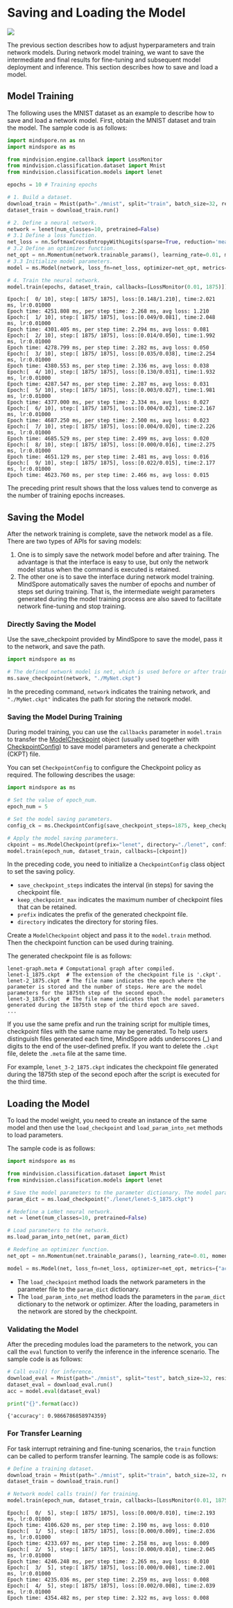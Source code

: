 # Saving and Loading the Model

<a href="https://gitee.com/mindspore/docs/blob/r1.8/tutorials/source_en/beginner/save_load.md" target="_blank"><img src="https://mindspore-website.obs.cn-north-4.myhuaweicloud.com/website-images/r1.8/resource/_static/logo_source_en.png"></a>

The previous section describes how to adjust hyperparameters and train network models. During network model training, we want to save the intermediate and final results for fine-tuning and subsequent model deployment and inference. This section describes how to save and load a model.

## Model Training

The following uses the MNIST dataset as an example to describe how to save and load a network model. First, obtain the MNIST dataset and train the model. The sample code is as follows:

```python
import mindspore.nn as nn
import mindspore as ms

from mindvision.engine.callback import LossMonitor
from mindvision.classification.dataset import Mnist
from mindvision.classification.models import lenet

epochs = 10 # Training epochs

# 1. Build a dataset.
download_train = Mnist(path="./mnist", split="train", batch_size=32, repeat_num=1, shuffle=True, resize=32, download=True)
dataset_train = download_train.run()

# 2. Define a neural network.
network = lenet(num_classes=10, pretrained=False)
# 3.1 Define a loss function.
net_loss = nn.SoftmaxCrossEntropyWithLogits(sparse=True, reduction='mean')
# 3.2 Define an optimizer function.
net_opt = nn.Momentum(network.trainable_params(), learning_rate=0.01, momentum=0.9)
# 3.3 Initialize model parameters.
model = ms.Model(network, loss_fn=net_loss, optimizer=net_opt, metrics={'accuracy'})

# 4. Train the neural network.
model.train(epochs, dataset_train, callbacks=[LossMonitor(0.01, 1875)])
```

```text
Epoch:[  0/ 10], step:[ 1875/ 1875], loss:[0.148/1.210], time:2.021 ms, lr:0.01000
Epoch time: 4251.808 ms, per step time: 2.268 ms, avg loss: 1.210
Epoch:[  1/ 10], step:[ 1875/ 1875], loss:[0.049/0.081], time:2.048 ms, lr:0.01000
Epoch time: 4301.405 ms, per step time: 2.294 ms, avg loss: 0.081
Epoch:[  2/ 10], step:[ 1875/ 1875], loss:[0.014/0.050], time:1.992 ms, lr:0.01000
Epoch time: 4278.799 ms, per step time: 2.282 ms, avg loss: 0.050
Epoch:[  3/ 10], step:[ 1875/ 1875], loss:[0.035/0.038], time:2.254 ms, lr:0.01000
Epoch time: 4380.553 ms, per step time: 2.336 ms, avg loss: 0.038
Epoch:[  4/ 10], step:[ 1875/ 1875], loss:[0.130/0.031], time:1.932 ms, lr:0.01000
Epoch time: 4287.547 ms, per step time: 2.287 ms, avg loss: 0.031
Epoch:[  5/ 10], step:[ 1875/ 1875], loss:[0.003/0.027], time:1.981 ms, lr:0.01000
Epoch time: 4377.000 ms, per step time: 2.334 ms, avg loss: 0.027
Epoch:[  6/ 10], step:[ 1875/ 1875], loss:[0.004/0.023], time:2.167 ms, lr:0.01000
Epoch time: 4687.250 ms, per step time: 2.500 ms, avg loss: 0.023
Epoch:[  7/ 10], step:[ 1875/ 1875], loss:[0.004/0.020], time:2.226 ms, lr:0.01000
Epoch time: 4685.529 ms, per step time: 2.499 ms, avg loss: 0.020
Epoch:[  8/ 10], step:[ 1875/ 1875], loss:[0.000/0.016], time:2.275 ms, lr:0.01000
Epoch time: 4651.129 ms, per step time: 2.481 ms, avg loss: 0.016
Epoch:[  9/ 10], step:[ 1875/ 1875], loss:[0.022/0.015], time:2.177 ms, lr:0.01000
Epoch time: 4623.760 ms, per step time: 2.466 ms, avg loss: 0.015
```

The preceding print result shows that the loss values tend to converge as the number of training epochs increases.

## Saving the Model

After the network training is complete, save the network model as a file. There are two types of APIs for saving models:

1. One is to simply save the network model before and after training. The advantage is that the interface is easy to use, but only the network model status when the command is executed is retained.
2. The other one is to save the interface during network model training. MindSpore automatically saves the number of epochs and number of steps set during training. That is, the intermediate weight parameters generated during the model training process are also saved to facilitate network fine-tuning and stop training.

### Directly Saving the Model

Use the save_checkpoint provided by MindSpore to save the model, pass it to the network, and save the path.

```python
import mindspore as ms

# The defined network model is net, which is used before or after training.
ms.save_checkpoint(network, "./MyNet.ckpt")
```

In the preceding command, `network` indicates the training network, and `"./MyNet.ckpt"` indicates the path for storing the network model.

### Saving the Model During Training

During model training, you can use the `callbacks` parameter in `model.train` to transfer the [ModelCheckpoint](https://mindspore.cn/docs/en/r1.8/api_python/mindspore/mindspore.ModelCheckpoint.html#mindspore.ModelCheckpoint) object (usually used together with [CheckpointConfig](https://mindspore.cn/docs/en/r1.8/api_python/mindspore/mindspore.CheckpointConfig.html#mindspore.CheckpointConfig)) to save model parameters and generate a checkpoint (CKPT) file.

You can set `CheckpointConfig` to configure the Checkpoint policy as required. The following describes the usage:

```python
import mindspore as ms

# Set the value of epoch_num.
epoch_num = 5

# Set the model saving parameters.
config_ck = ms.CheckpointConfig(save_checkpoint_steps=1875, keep_checkpoint_max=10)

# Apply the model saving parameters.
ckpoint = ms.ModelCheckpoint(prefix="lenet", directory="./lenet", config=config_ck)
model.train(epoch_num, dataset_train, callbacks=[ckpoint])
```

In the preceding code, you need to initialize a `CheckpointConfig` class object to set the saving policy.

- `save_checkpoint_steps` indicates the interval (in steps) for saving the checkpoint file.
- `keep_checkpoint_max` indicates the maximum number of checkpoint files that can be retained.
- `prefix` indicates the prefix of the generated checkpoint file.
- `directory` indicates the directory for storing files.

Create a `ModelCheckpoint` object and pass it to the `model.train` method. Then the checkpoint function can be used during training.

The generated checkpoint file is as follows:

```text
lenet-graph.meta # Computational graph after compiled.
lenet-1_1875.ckpt  # The extension of the checkpoint file is '.ckpt'.
lenet-2_1875.ckpt  # The file name indicates the epoch where the parameter is stored and the number of steps. Here are the model parameters for the 1875th step of the second epoch.
lenet-3_1875.ckpt  # The file name indicates that the model parameters generated during the 1875th step of the third epoch are saved.
...
```

If you use the same prefix and run the training script for multiple times, checkpoint files with the same name may be generated. To help users distinguish files generated each time, MindSpore adds underscores (_) and digits to the end of the user-defined prefix. If you want to delete the `.ckpt` file, delete the `.meta` file at the same time.

For example, `lenet_3-2_1875.ckpt` indicates the checkpoint file generated during the 1875th step of the second epoch after the script is executed for the third time.

## Loading the Model

To load the model weight, you need to create an instance of the same model and then use the `load_checkpoint` and `load_param_into_net` methods to load parameters.

The sample code is as follows:

```python
import mindspore as ms

from mindvision.classification.dataset import Mnist
from mindvision.classification.models import lenet

# Save the model parameters to the parameter dictionary. The model parameters saved during the training are loaded.
param_dict = ms.load_checkpoint("./lenet/lenet-5_1875.ckpt")

# Redefine a LeNet neural network.
net = lenet(num_classes=10, pretrained=False)

# Load parameters to the network.
ms.load_param_into_net(net, param_dict)

# Redefine an optimizer function.
net_opt = nn.Momentum(net.trainable_params(), learning_rate=0.01, momentum=0.9)

model = ms.Model(net, loss_fn=net_loss, optimizer=net_opt, metrics={"accuracy"})
```

- The `load_checkpoint` method loads the network parameters in the parameter file to the `param_dict` dictionary.
- The `load_param_into_net` method loads the parameters in the `param_dict` dictionary to the network or optimizer. After the loading, parameters in the network are stored by the checkpoint.

### Validating the Model

After the preceding modules load the parameters to the network, you can call the `eval` function to verify the inference in the inference scenario. The sample code is as follows:

```python
# Call eval() for inference.
download_eval = Mnist(path="./mnist", split="test", batch_size=32, resize=32, download=True)
dataset_eval = download_eval.run()
acc = model.eval(dataset_eval)

print("{}".format(acc))
```

```text
{'accuracy': 0.9866786858974359}
```

### For Transfer Learning

For task interrupt retraining and fine-tuning scenarios, the `train` function can be called to perform transfer learning. The sample code is as follows:

```python
# Define a training dataset.
download_train = Mnist(path="./mnist", split="train", batch_size=32, repeat_num=1, shuffle=True, resize=32, download=True)
dataset_train = download_train.run()

# Network model calls train() for training.
model.train(epoch_num, dataset_train, callbacks=[LossMonitor(0.01, 1875)])
```

```text
Epoch:[  0/  5], step:[ 1875/ 1875], loss:[0.000/0.010], time:2.193 ms, lr:0.01000
Epoch time: 4106.620 ms, per step time: 2.190 ms, avg loss: 0.010
Epoch:[  1/  5], step:[ 1875/ 1875], loss:[0.000/0.009], time:2.036 ms, lr:0.01000
Epoch time: 4233.697 ms, per step time: 2.258 ms, avg loss: 0.009
Epoch:[  2/  5], step:[ 1875/ 1875], loss:[0.000/0.010], time:2.045 ms, lr:0.01000
Epoch time: 4246.248 ms, per step time: 2.265 ms, avg loss: 0.010
Epoch:[  3/  5], step:[ 1875/ 1875], loss:[0.000/0.008], time:2.001 ms, lr:0.01000
Epoch time: 4235.036 ms, per step time: 2.259 ms, avg loss: 0.008
Epoch:[  4/  5], step:[ 1875/ 1875], loss:[0.002/0.008], time:2.039 ms, lr:0.01000
Epoch time: 4354.482 ms, per step time: 2.322 ms, avg loss: 0.008
```